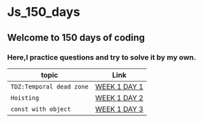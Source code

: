 # Js_150_days

## Welcome to 150 days of coding

### Here,I practice questions and try to solve it by my own.
| topic | Link |
| ------------- | ------------- |
| `TDZ:Temporal dead zone`  | [WEEK 1 DAY 1](https://github.com/Anasooya2601/Js_150_days/blob/main/WEEK%201/Day%201/day%201.md) |
| `Hoisting`  | [WEEK 1 DAY 2](https://github.com/Anasooya2601/Js_150_days/blob/main/WEEK%201/Day%202/day%202.md)  |
| `const with object`  | [WEEK 1 DAY 3](https://github.com/Anasooya2601/Js_150_days/blob/main/WEEK%201/Day%203/day3.md)  |


